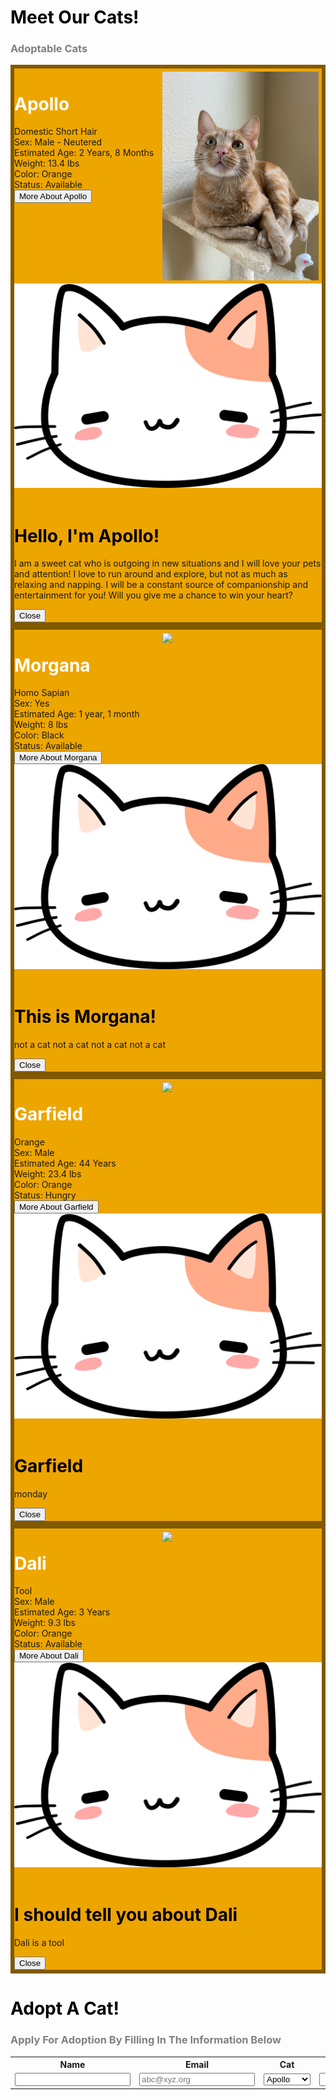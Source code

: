 <meta name="viewport" content="width=device-width, initial-scale=1.0">
<html>
<body>
  <h1 style="color:black">Meet Our Cats!</h1>
  <h3 style="color:grey">Adoptable Cats</h3>
  <div class="eventbox" style="border:solid 6px #805900;background:#EDA500">
    <img src="https://github.com/drewreed2005/cafegato/blob/gh-pages/images/01-09-23-cat1.jpeg?raw=true" width="250px" style="float:right;padding: 5px 5px 5px 5px">   
    <h1 style="color:white"><b>Apollo</b></h1>
    Domestic Short Hair  <br>
    Sex: Male - Neutered  <br>
    Estimated Age: 2 Years, 8 Months  <br>
    Weight: 13.4 lbs  <br>
    Color: Orange  <br>
    Status: Available  <br>
    <div class="button">
      <button type="submit" class="btn" onclick="openPopup('apollo')">More About Apollo</button>
      <div class="popup" id="apollo">
        <img src="https://raw.githubusercontent.com/drewreed2005/cafegato/gh-pages/images/01-09-23-cat2.webp">
        <br><br>
        <h1 style="color:black"><b>Hello, I'm Apollo!</b></h1>
        <p>I am a sweet cat who is outgoing in new situations and I will love your pets and attention! I love to run around and explore, but not as much as relaxing and napping. I will be a constant source of companionship and entertainment for you! Will you give me a chance to win your heart?</p>
        <button type="button" onclick="closePopup('apollo')">Close</button>
      </div>
    </div>
  </div>

  <div class="eventbox" style="border:solid 6px #805900;background:#EDA500">
    <img src="{{site.baseurl}}/images/morgana.jpg" width="250px" style="float:right;padding: 5px 5px 5px 5px">   
    <h1 style="color:white"><b>Morgana</b></h1>
    Homo Sapian  <br>
    Sex: Yes  <br>
    Estimated Age: 1 year, 1 month  <br>
    Weight: 8 lbs  <br>
    Color: Black  <br>
    Status: Available  <br>
    <div class="button">
      <button type="submit" class="btn" onclick="openPopup('mona')">More About Morgana</button>
      <div class="popup" id="mona">
        <img src="https://raw.githubusercontent.com/drewreed2005/cafegato/gh-pages/images/01-09-23-cat2.webp">
        <br><br>
        <h1 style="color:black"><b>This is Morgana!</b></h1>
        <p>not a cat not a cat not a cat not a cat</p>
        <button type="button" onclick="closePopup('mona')">Close</button>
      </div>
    </div>
  </div>

  <div class="eventbox" style="border:solid 6px #805900;background:#EDA500">
    <img src="{{site.baseurl}}/images/garfield.jpg" width="250px" style="float:right;padding: 5px 5px 5px 5px">   
    <h1 style="color:white"><b>Garfield</b></h1>
    Orange  <br>
    Sex: Male  <br>
    Estimated Age: 44 Years  <br>
    Weight: 23.4 lbs  <br>
    Color: Orange  <br>
    Status: Hungry  <br>
    <div class="button">
      <button type="submit" class="btn" onclick="openPopup('garf')">More About Garfield</button>
      <div class="popup" id="garf">
        <img src="https://raw.githubusercontent.com/drewreed2005/cafegato/gh-pages/images/01-09-23-cat2.webp">
        <br><br>
        <h1 style="color:black"><b>Garfield</b></h1>
        <p>monday</p>
        <button type="button" onclick="closePopup('garf')">Close</button>
      </div>
    </div>
  </div>

  <div class="eventbox" style="border:solid 6px #805900;background:#EDA500">
    <img src="{{site.baseurl}}/images/dali.jpg" width="250px" style="float:right;padding: 5px 5px 5px 5px">   
    <h1 style="color:white"><b>Dali</b></h1>
    Tool  <br>
    Sex: Male  <br>
    Estimated Age: 3 Years  <br>
    Weight: 9.3 lbs  <br>
    Color: Orange  <br>
    Status: Available  <br>
    <div class="button">
      <button type="submit" class="btn" onclick="openPopup('dali')">More About Dali</button>
      <div class="popup" id="dali">
        <img src="https://raw.githubusercontent.com/drewreed2005/cafegato/gh-pages/images/01-09-23-cat2.webp">
        <br><br>
        <h1 style="color:black"><b>I should tell you about Dali</b></h1>
        <p>Dali is a tool</p>
        <button type="button" onclick="closePopup('dali')">Close</button>
      </div>
    </div>
  </div>

  <h1 style="color:black">Adopt A Cat!</h1>
  <h3 style="color:grey">Apply For Adoption By Filling In The Information Below</h3>
  <table>
    <tr>
      <th><label for="name">Name</label></th>
      <th><label for="email">Email</label></th>
      <th><label for="cat">Cat</label></th>
      <th><label for="pin">Custom Pin</label></th>
      <th></th>
    </tr>
    <tr>
      <td><input type="text" name="name" id="name" required></td>
      <td><input type="email" name="email" id="email" placeholder="abc@xyz.org" required></td>
      <td><select name="cat" id="cat">
        <option value="apollo">Apollo</option>
        <option value="morgana">Morgana</option>
        <option value="garfield">Garfield</option>
        <option value="dali">Dali</option>
      </select></td>
      <td><input type="pin" name="pin" id="pin" required></td>
      <td ><button onclick="create_User()">Submit</button></td>  
    </tr>
  </table>
  
  <script>
  function openPopup(givid){
    document.getElementById(givid).classList.add("open-popup");
  }
  function closePopup(givid){
    document.getElementById(givid).classList.remove("open-popup");
  }
  </script>
</body>
</html>